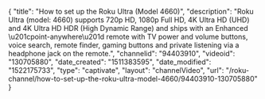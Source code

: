 {
    "title": "How to set up the Roku Ultra (Model 4660)",
    "description": "Roku Ultra (model: 4660) supports 720p HD, 1080p Full HD, 4K Ultra HD (UHD) and 4K Ultra HD HDR (High Dynamic Range) and ships with an Enhanced \u201cpoint-anywhere\u201d remote with TV power and volume buttons, voice search, remote finder, gaming buttons and private listening via a headphone jack on the remote.",
    "channelid": "94403910",
    "videoid": "130705880",
    "date_created": "1511383595",
    "date_modified": "1522175733",
    "type": "captivate",
    "layout": "channelVideo",
    "url": "\/roku-channel\/how-to-set-up-the-roku-ultra-model-4660\/94403910-130705880"
}
